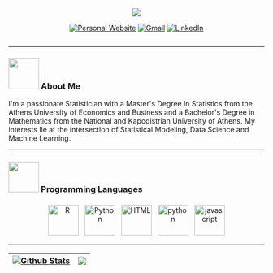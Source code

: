 

<div align="center">

<img src="https://readme-typing-svg.demolab.com/?font=Ubuntu+Mono&color=26e219&center=true&vCenter=true&size=30&width=600&lines=Hello!;I+am+Ioannis+Panagoulias.;Welcome+to+my+GitHub+profile!">


[![Personal Website](https://img.shields.io/badge/Website-160e33?style=for-the-badge&logoColor=white)](https://ipanagoulias.github.io/) [![Gmail](https://img.shields.io/badge/Gmail-D14836?style=for-the-badge&logo=gmail&logoColor=white)](mailto:j.panagoulias@gmail.com) [![LinkedIn](https://img.shields.io/badge/LinkedIn-0A66C2?style=for-the-badge&logo=linkedin&logoColor=white)](https://www.linkedin.com/in/ipanagoulias) 

<img src="https://komarev.com/ghpvc/?username=ipanagoulias&style=flat-square&color=26e219" alt="">
  
</div>

---


### <img src="https://i.giphy.com/media/v1.Y2lkPTc5MGI3NjExeTUzeWVwODF5MG43NzI0dTBwOTU0OTZiamt6eGU1bDM1YXBpMnQ1MCZlcD12MV9pbnRlcm5hbF9naWZfYnlfaWQmY3Q9Zw/HoffxyN8ghVuw/giphy.gif" width="60"> About Me

I'm a passionate Statistician with a Master's Degree in Statistics from the Athens University of Economics and Business and a Bachelor's Degree in Mathematics from the National and Kapodistrian University of Athens. My interests lie at the intersection of Statistical Modeling, Data Science and Machine Learning.

---


### <img src="https://i.giphy.com/media/v1.Y2lkPTc5MGI3NjExZnJuZzBmYmxlazI3cGVpOGNkcjgzd2w2YW96bDRzMmJkNW13NnBlOCZlcD12MV9pbnRlcm5hbF9naWZfYnlfaWQmY3Q9Zw/V4NSR1NG2p0KeJJyr5/giphy.gif" width="60">  Programming Languages


<div align="center">
  <img src="https://www.r-project.org/logo/Rlogo.svg" alt="R" height="60" style="vertical-align:top; margin:4px">
  <img src="https://s3.dualstack.us-east-2.amazonaws.com/pythondotorg-assets/media/files/python-logo-only.svg" alt="Python" height="60" style="vertical-align:top; margin:4px">
  <img src="https://www.w3.org/html/logo/badge/html5-badge-h-solo.png" alt="HTML" height="60" style="vertical-align:top; margin:4px">
  <img src="https://raw.githubusercontent.com/bablubambal/All_logo_and_pictures/1ac69ce5fbc389725f16f989fa53c62d6e1b4883/social%20icons/css3.svg" alt="python" height="60" style="vertical-align:top; margin:4px">
  <img src="https://raw.githubusercontent.com/bablubambal/All_logo_and_pictures/1ac69ce5fbc389725f16f989fa53c62d6e1b4883/social%20icons/javascript.svg" alt="javascript" height="60" style="vertical-align:top; margin:4px">
</div>

---

| <a href="https://github.com/anuraghazra/github-readme-stats"><img align="center" src="https://github-readme-stats.vercel.app/api?username=ipanagoulias&show_icons=true&include_all_commits=true&theme=shadow_green&hide_border=true" alt="Github Stats" /></a> | <a href="https://github.com/anuraghazra/github-readme-stats"><img align="center" src="https://github-readme-stats.vercel.app/api/top-langs/?username=ipanagoulias&theme=shadow_green&hide_border=true" /></a> |
| ------------- | ------------- |


















